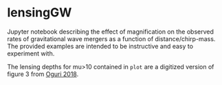 # lensingGW
Jupyter notebook describing the effect of magnification on the observed rates of gravitational wave mergers as a function of distance/chirp-mass. The provided examples are intended to be instructive and easy to experiment with.

The lensing depths for mu>10 contained in `plot` are a digitized version of figure 3 from [Oguri 2018](https://arxiv.org/abs/1807.02584).
